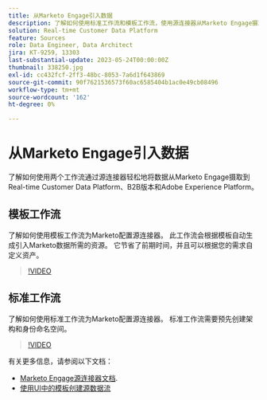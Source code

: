 ```yaml
---
title: 从Marketo Engage引入数据
description: 了解如何使用标准工作流和模板工作流，使用源连接器从Marketo Engage摄取数据。
solution: Real-time Customer Data Platform
feature: Sources
role: Data Engineer, Data Architect
jira: KT-9259, 13303
last-substantial-update: 2023-05-24T00:00:00Z
thumbnail: 338250.jpg
exl-id: cc432fcf-2ff3-48bc-8053-7a6d1f643869
source-git-commit: 90f7621536573f60ac6585404b1ac0e49cb08496
workflow-type: tm+mt
source-wordcount: '162'
ht-degree: 0%

---
```


# 从Marketo Engage引入数据

了解如何使用两个工作流通过源连接器轻松地将数据从Marketo Engage摄取到Real-time Customer Data Platform、B2B版本和Adobe Experience Platform。

## 模板工作流

了解如何使用模板工作流为Marketo配置源连接器。 此工作流会根据模板自动生成引入Marketo数据所需的资源。 它节省了前期时间，并且可以根据您的需求自定义资产。

>[!VIDEO](https://video.tv.adobe.com/v/3419550?quality=12&learn=on)

## 标准工作流

了解如何使用标准工作流为Marketo配置源连接器。 标准工作流需要预先创建架构和身份命名空间。

>[!VIDEO](https://video.tv.adobe.com/v/338250?quality=12&learn=on)

有关更多信息，请参阅以下文档：
* [Marketo Engage源连接器文档](https://experienceleague.adobe.com/docs/experience-platform/sources/connectors/adobe-applications/marketo/marketo.html).
* [使用UI中的模板创建源数据流](https://experienceleague.adobe.com/docs/experience-platform/sources/ui-tutorials/templates.html#)
